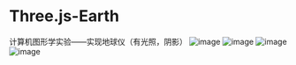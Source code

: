 # Three.js-Earth
计算机图形学实验——实现地球仪（有光照，阴影）
![image](https://gitee.com/zqk888/image/blob/master/README/2020-11/demo1.png)
![image](https://gitee.com/zqk888/image/blob/master/README/2020-11/demo2.png)
![image](https://gitee.com/zqk888/image/blob/master/README/2020-11/code1.png)
![image](https://gitee.com/zqk888/image/blob/master/README/2020-11/code2.png)
